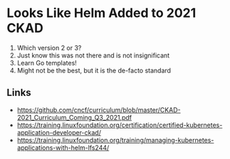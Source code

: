 # Looks Like Helm Added to 2021 CKAD

1. Which version 2 or 3?
1. Just know this was not there and is not insignificant
1. Learn Go templates!  
1. Might not be the best, but it is the de-facto standard

## Links

* <https://github.com/cncf/curriculum/blob/master/CKAD-2021_Curriculum_Coming_Q3_2021.pdf>
*  <https://training.linuxfoundation.org/certification/certified-kubernetes-application-developer-ckad/>
* <https://training.linuxfoundation.org/training/managing-kubernetes-applications-with-helm-lfs244/>

